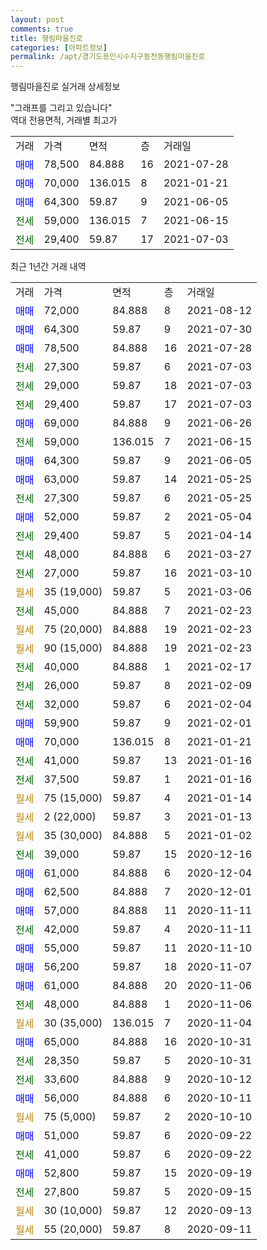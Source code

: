 ```yaml
---
layout: post
comments: true
title: 행림마을진로
categories: [아파트정보]
permalink: /apt/경기도용인시수지구동천동행림마을진로
---
```


행림마을진로 실거래 상세정보

<script type="text/javascript">
  google.charts.load('current', {'packages':['line', 'corechart']});
  google.charts.setOnLoadCallback(drawChart);

  function drawChart() {
    var data = new google.visualization.DataTable();
    data.addColumn('date', '거래일');
    data.addColumn('number', "매매");
    data.addColumn('number', "전세");
    data.addColumn('number', "전매");

    data.addRows([[new Date(Date.parse("2021-08-12")), 72000, null, null], [new Date(Date.parse("2021-07-30")), 64300, null, null], [new Date(Date.parse("2021-07-28")), 78500, null, null], [new Date(Date.parse("2021-07-03")), null, 27300, null], [new Date(Date.parse("2021-07-03")), null, 29000, null], [new Date(Date.parse("2021-07-03")), null, 29400, null], [new Date(Date.parse("2021-06-26")), 69000, null, null], [new Date(Date.parse("2021-06-15")), null, 59000, null], [new Date(Date.parse("2021-06-05")), 64300, null, null], [new Date(Date.parse("2021-05-25")), 63000, null, null], [new Date(Date.parse("2021-05-25")), null, 27300, null], [new Date(Date.parse("2021-05-04")), 52000, null, null], [new Date(Date.parse("2021-04-14")), null, 29400, null], [new Date(Date.parse("2021-03-27")), null, 48000, null], [new Date(Date.parse("2021-03-10")), null, 27000, null], [new Date(Date.parse("2021-03-06")), null, null, null], [new Date(Date.parse("2021-02-23")), null, 45000, null], [new Date(Date.parse("2021-02-23")), null, null, null], [new Date(Date.parse("2021-02-23")), null, null, null], [new Date(Date.parse("2021-02-17")), null, 40000, null], [new Date(Date.parse("2021-02-09")), null, 26000, null], [new Date(Date.parse("2021-02-04")), null, 32000, null], [new Date(Date.parse("2021-02-01")), 59900, null, null], [new Date(Date.parse("2021-01-21")), 70000, null, null], [new Date(Date.parse("2021-01-16")), null, 41000, null], [new Date(Date.parse("2021-01-16")), null, 37500, null], [new Date(Date.parse("2021-01-14")), null, null, null], [new Date(Date.parse("2021-01-13")), null, null, null], [new Date(Date.parse("2021-01-02")), null, null, null], [new Date(Date.parse("2020-12-16")), null, 39000, null], [new Date(Date.parse("2020-12-04")), 61000, null, null], [new Date(Date.parse("2020-12-01")), 62500, null, null], [new Date(Date.parse("2020-11-11")), 57000, null, null], [new Date(Date.parse("2020-11-11")), null, 42000, null], [new Date(Date.parse("2020-11-10")), 55000, null, null], [new Date(Date.parse("2020-11-07")), 56200, null, null], [new Date(Date.parse("2020-11-06")), 61000, null, null], [new Date(Date.parse("2020-11-06")), null, 48000, null], [new Date(Date.parse("2020-11-04")), null, null, null], [new Date(Date.parse("2020-10-31")), 65000, null, null], [new Date(Date.parse("2020-10-31")), null, 28350, null], [new Date(Date.parse("2020-10-12")), null, 33600, null], [new Date(Date.parse("2020-10-11")), 56000, null, null], [new Date(Date.parse("2020-10-10")), null, null, null], [new Date(Date.parse("2020-09-22")), 51000, null, null], [new Date(Date.parse("2020-09-22")), null, 41000, null], [new Date(Date.parse("2020-09-19")), 52800, null, null], [new Date(Date.parse("2020-09-15")), null, 27800, null], [new Date(Date.parse("2020-09-13")), null, null, null], [new Date(Date.parse("2020-09-11")), null, null, null]]);

    var options = {
      hAxis: {
        format: 'yyyy/MM/dd'
      },    
      lineWidth: 0,
      pointsVisible: true,    
      title: '최근 1년간 유형별 실거래가 분포',
      legend: { position: 'bottom' }
    };

    var formatter = new google.visualization.NumberFormat({pattern:'###,###'} );
    formatter.format(data, 1);
    formatter.format(data, 2);
    
    setTimeout(function() {
        var chart = new google.visualization.LineChart(document.getElementById('columnchart_material'));
        chart.draw(data, (options));
        document.getElementById('loading').style.display = 'none';
    }, 1000);
  }
</script>


<div id="loading" style="z-index:20; display: block; margin-left: 0px">"그래프를 그리고 있습니다"</div>
<div id="columnchart_material" style="width: 95%; margin-left: 0px; display: block"></div>
<!-- contents start -->
역대 전용면적, 거래별 최고가
<table class="sortable">
    <tr>
      <td>거래</td>
      <td>가격</td>
      <td>면적</td>
      <td>층</td>
      <td>거래일</td>
    </tr>
        <tr>
          <td><a style="color: blue">매매</a></td>
          <td>78,500</td>
          <td>84.888</td>
          <td>16</td>
          <td>2021-07-28</td>
        </tr>            <tr>
          <td><a style="color: blue">매매</a></td>
          <td>70,000</td>
          <td>136.015</td>
          <td>8</td>
          <td>2021-01-21</td>
        </tr>            <tr>
          <td><a style="color: blue">매매</a></td>
          <td>64,300</td>
          <td>59.87</td>
          <td>9</td>
          <td>2021-06-05</td>
        </tr>        
        <tr>
              <td><a style="color: darkgreen">전세</a></td>
              <td>59,000</td>
              <td>136.015</td>
              <td>7</td>
              <td>2021-06-15</td>
            </tr>            <tr>
              <td><a style="color: darkgreen">전세</a></td>
              <td>29,400</td>
              <td>59.87</td>
              <td>17</td>
              <td>2021-07-03</td>
            </tr>        
    
</table>

최근 1년간 거래 내역

<table class="sortable">
    <tr>
      <td>거래</td>
      <td>가격</td>
      <td>면적</td>
      <td>층</td>
      <td>거래일</td>
    </tr>
    <tr>
      <td><a style="color: blue">매매</a></td>
      <td>72,000</td>
      <td>84.888</td>
      <td>8</td>
      <td>2021-08-12</td>
    </tr>          <tr>
      <td><a style="color: blue">매매</a></td>
      <td>64,300</td>
      <td>59.87</td>
      <td>9</td>
      <td>2021-07-30</td>
    </tr>          <tr>
      <td><a style="color: blue">매매</a></td>
      <td>78,500</td>
      <td>84.888</td>
      <td>16</td>
      <td>2021-07-28</td>
    </tr>          <tr>
      <td><a style="color: darkgreen">전세</a></td>
      <td>27,300</td>
      <td>59.87</td>
      <td>6</td>
      <td>2021-07-03</td>
    </tr>          <tr>
      <td><a style="color: darkgreen">전세</a></td>
      <td>29,000</td>
      <td>59.87</td>
      <td>18</td>
      <td>2021-07-03</td>
    </tr>          <tr>
      <td><a style="color: darkgreen">전세</a></td>
      <td>29,400</td>
      <td>59.87</td>
      <td>17</td>
      <td>2021-07-03</td>
    </tr>          <tr>
      <td><a style="color: blue">매매</a></td>
      <td>69,000</td>
      <td>84.888</td>
      <td>9</td>
      <td>2021-06-26</td>
    </tr>          <tr>
      <td><a style="color: darkgreen">전세</a></td>
      <td>59,000</td>
      <td>136.015</td>
      <td>7</td>
      <td>2021-06-15</td>
    </tr>          <tr>
      <td><a style="color: blue">매매</a></td>
      <td>64,300</td>
      <td>59.87</td>
      <td>9</td>
      <td>2021-06-05</td>
    </tr>          <tr>
      <td><a style="color: blue">매매</a></td>
      <td>63,000</td>
      <td>59.87</td>
      <td>14</td>
      <td>2021-05-25</td>
    </tr>          <tr>
      <td><a style="color: darkgreen">전세</a></td>
      <td>27,300</td>
      <td>59.87</td>
      <td>6</td>
      <td>2021-05-25</td>
    </tr>          <tr>
      <td><a style="color: blue">매매</a></td>
      <td>52,000</td>
      <td>59.87</td>
      <td>2</td>
      <td>2021-05-04</td>
    </tr>          <tr>
      <td><a style="color: darkgreen">전세</a></td>
      <td>29,400</td>
      <td>59.87</td>
      <td>5</td>
      <td>2021-04-14</td>
    </tr>          <tr>
      <td><a style="color: darkgreen">전세</a></td>
      <td>48,000</td>
      <td>84.888</td>
      <td>6</td>
      <td>2021-03-27</td>
    </tr>          <tr>
      <td><a style="color: darkgreen">전세</a></td>
      <td>27,000</td>
      <td>59.87</td>
      <td>16</td>
      <td>2021-03-10</td>
    </tr>          <tr>
      <td><a style="color: darkgoldenrod">월세</a></td>
      <td>35 (19,000)</td>
      <td>59.87</td>
      <td>5</td>
      <td>2021-03-06</td>
    </tr>          <tr>
      <td><a style="color: darkgreen">전세</a></td>
      <td>45,000</td>
      <td>84.888</td>
      <td>7</td>
      <td>2021-02-23</td>
    </tr>          <tr>
      <td><a style="color: darkgoldenrod">월세</a></td>
      <td>75 (20,000)</td>
      <td>84.888</td>
      <td>19</td>
      <td>2021-02-23</td>
    </tr>          <tr>
      <td><a style="color: darkgoldenrod">월세</a></td>
      <td>90 (15,000)</td>
      <td>84.888</td>
      <td>19</td>
      <td>2021-02-23</td>
    </tr>          <tr>
      <td><a style="color: darkgreen">전세</a></td>
      <td>40,000</td>
      <td>84.888</td>
      <td>1</td>
      <td>2021-02-17</td>
    </tr>          <tr>
      <td><a style="color: darkgreen">전세</a></td>
      <td>26,000</td>
      <td>59.87</td>
      <td>8</td>
      <td>2021-02-09</td>
    </tr>          <tr>
      <td><a style="color: darkgreen">전세</a></td>
      <td>32,000</td>
      <td>59.87</td>
      <td>6</td>
      <td>2021-02-04</td>
    </tr>          <tr>
      <td><a style="color: blue">매매</a></td>
      <td>59,900</td>
      <td>59.87</td>
      <td>9</td>
      <td>2021-02-01</td>
    </tr>          <tr>
      <td><a style="color: blue">매매</a></td>
      <td>70,000</td>
      <td>136.015</td>
      <td>8</td>
      <td>2021-01-21</td>
    </tr>          <tr>
      <td><a style="color: darkgreen">전세</a></td>
      <td>41,000</td>
      <td>59.87</td>
      <td>13</td>
      <td>2021-01-16</td>
    </tr>          <tr>
      <td><a style="color: darkgreen">전세</a></td>
      <td>37,500</td>
      <td>59.87</td>
      <td>1</td>
      <td>2021-01-16</td>
    </tr>          <tr>
      <td><a style="color: darkgoldenrod">월세</a></td>
      <td>75 (15,000)</td>
      <td>59.87</td>
      <td>4</td>
      <td>2021-01-14</td>
    </tr>          <tr>
      <td><a style="color: darkgoldenrod">월세</a></td>
      <td>2 (22,000)</td>
      <td>59.87</td>
      <td>3</td>
      <td>2021-01-13</td>
    </tr>          <tr>
      <td><a style="color: darkgoldenrod">월세</a></td>
      <td>35 (30,000)</td>
      <td>84.888</td>
      <td>5</td>
      <td>2021-01-02</td>
    </tr>          <tr>
      <td><a style="color: darkgreen">전세</a></td>
      <td>39,000</td>
      <td>59.87</td>
      <td>15</td>
      <td>2020-12-16</td>
    </tr>          <tr>
      <td><a style="color: blue">매매</a></td>
      <td>61,000</td>
      <td>84.888</td>
      <td>6</td>
      <td>2020-12-04</td>
    </tr>          <tr>
      <td><a style="color: blue">매매</a></td>
      <td>62,500</td>
      <td>84.888</td>
      <td>7</td>
      <td>2020-12-01</td>
    </tr>          <tr>
      <td><a style="color: blue">매매</a></td>
      <td>57,000</td>
      <td>84.888</td>
      <td>11</td>
      <td>2020-11-11</td>
    </tr>          <tr>
      <td><a style="color: darkgreen">전세</a></td>
      <td>42,000</td>
      <td>59.87</td>
      <td>4</td>
      <td>2020-11-11</td>
    </tr>          <tr>
      <td><a style="color: blue">매매</a></td>
      <td>55,000</td>
      <td>59.87</td>
      <td>11</td>
      <td>2020-11-10</td>
    </tr>          <tr>
      <td><a style="color: blue">매매</a></td>
      <td>56,200</td>
      <td>59.87</td>
      <td>18</td>
      <td>2020-11-07</td>
    </tr>          <tr>
      <td><a style="color: blue">매매</a></td>
      <td>61,000</td>
      <td>84.888</td>
      <td>20</td>
      <td>2020-11-06</td>
    </tr>          <tr>
      <td><a style="color: darkgreen">전세</a></td>
      <td>48,000</td>
      <td>84.888</td>
      <td>1</td>
      <td>2020-11-06</td>
    </tr>          <tr>
      <td><a style="color: darkgoldenrod">월세</a></td>
      <td>30 (35,000)</td>
      <td>136.015</td>
      <td>7</td>
      <td>2020-11-04</td>
    </tr>          <tr>
      <td><a style="color: blue">매매</a></td>
      <td>65,000</td>
      <td>84.888</td>
      <td>16</td>
      <td>2020-10-31</td>
    </tr>          <tr>
      <td><a style="color: darkgreen">전세</a></td>
      <td>28,350</td>
      <td>59.87</td>
      <td>5</td>
      <td>2020-10-31</td>
    </tr>          <tr>
      <td><a style="color: darkgreen">전세</a></td>
      <td>33,600</td>
      <td>84.888</td>
      <td>9</td>
      <td>2020-10-12</td>
    </tr>          <tr>
      <td><a style="color: blue">매매</a></td>
      <td>56,000</td>
      <td>84.888</td>
      <td>6</td>
      <td>2020-10-11</td>
    </tr>          <tr>
      <td><a style="color: darkgoldenrod">월세</a></td>
      <td>75 (5,000)</td>
      <td>59.87</td>
      <td>2</td>
      <td>2020-10-10</td>
    </tr>          <tr>
      <td><a style="color: blue">매매</a></td>
      <td>51,000</td>
      <td>59.87</td>
      <td>6</td>
      <td>2020-09-22</td>
    </tr>          <tr>
      <td><a style="color: darkgreen">전세</a></td>
      <td>41,000</td>
      <td>59.87</td>
      <td>6</td>
      <td>2020-09-22</td>
    </tr>          <tr>
      <td><a style="color: blue">매매</a></td>
      <td>52,800</td>
      <td>59.87</td>
      <td>15</td>
      <td>2020-09-19</td>
    </tr>          <tr>
      <td><a style="color: darkgreen">전세</a></td>
      <td>27,800</td>
      <td>59.87</td>
      <td>5</td>
      <td>2020-09-15</td>
    </tr>          <tr>
      <td><a style="color: darkgoldenrod">월세</a></td>
      <td>30 (10,000)</td>
      <td>59.87</td>
      <td>12</td>
      <td>2020-09-13</td>
    </tr>          <tr>
      <td><a style="color: darkgoldenrod">월세</a></td>
      <td>55 (20,000)</td>
      <td>59.87</td>
      <td>8</td>
      <td>2020-09-11</td>
    </tr>      </table>
<!-- contents end -->    

